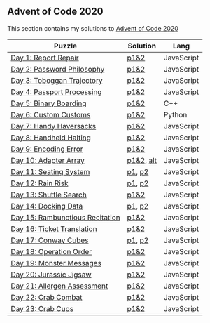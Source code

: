 ## Advent of Code 2020
This section contains my solutions to [Advent of Code 2020](https://adventofcode.com/2020)

| Puzzle | Solution | Lang |
|--|--|--|
| [Day 1: Report Repair](https://adventofcode.com/2020/day/1) | [p1&2](Day1.js) | JavaScript |
| [Day 2: Password Philosophy](https://adventofcode.com/2020/day/2) | [p1&2](Day2.js) | JavaScript |
| [Day 3: Toboggan Trajectory](https://adventofcode.com/2020/day/3) | [p1&2](Day3.js) | JavaScript |
| [Day 4: Passport Processing](https://adventofcode.com/2020/day/4) | [p1&2](Day4.js) | JavaScript |
| [Day 5: Binary Boarding](https://adventofcode.com/2020/day/5) | [p1&2](Day5.cpp) | C++ |
| [Day 6: Custom Customs](https://adventofcode.com/2020/day/6) | [p1&2](Day6.py) | Python |
| [Day 7: Handy Haversacks](https://adventofcode.com/2020/day/7) | [p1&2](Day7.js) | JavaScript |
| [Day 8: Handheld Halting](https://adventofcode.com/2020/day/8) | [p1&2](Day8.js) | JavaScript |
| [Day 9: Encoding Error](https://adventofcode.com/2020/day/9) | [p1&2](Day9.js) | JavaScript |
| [Day 10: Adapter Array](https://adventofcode.com/2020/day/10) | [p1&2](Day10.js), [alt](Day10_alt.js) | JavaScript |
| [Day 11: Seating System](https://adventofcode.com/2020/day/11) | [p1](Day11_Part1.js), [p2](Day11_Part2.js) | JavaScript |
| [Day 12: Rain Risk](https://adventofcode.com/2020/day/12) | [p1](Day12_Part1.js), [p2](Day12_Part2.js) | JavaScript |
| [Day 13: Shuttle Search](https://adventofcode.com/2020/day/13) | [p1&2](Day13.js) | JavaScript |
| [Day 14: Docking Data](https://adventofcode.com/2020/day/14) | [p1](Day14_Part1.js), [p2](Day14_Part2.js) | JavaScript |
| [Day 15: Rambunctious Recitation](https://adventofcode.com/2020/day/15) | [p1&2](Day15.js) | JavaScript |
| [Day 16: Ticket Translation](https://adventofcode.com/2020/day/16) | [p1&2](Day16.js) | JavaScript |
| [Day 17: Conway Cubes](https://adventofcode.com/2020/day/17) | [p1](Day17_Part1.js), [p2](Day17_Part2.js) | JavaScript |
| [Day 18: Operation Order](https://adventofcode.com/2020/day/18) | [p1&2](Day18.js) | JavaScript |
| [Day 19: Monster Messages](https://adventofcode.com/2020/day/19) | [p1&2](Day19.js) | JavaScript |
| [Day 20: Jurassic Jigsaw](https://adventofcode.com/2020/day/20) | [p1&2](Day20.js) | JavaScript |
| [Day 21: Allergen Assessment](https://adventofcode.com/2020/day/21) | [p1&2](Day21.js) | JavaScript |
| [Day 22: Crab Combat](https://adventofcode.com/2020/day/22) | [p1&2](Day22.js) | JavaScript |
| [Day 23: Crab Cups](https://adventofcode.com/2020/day/23) | [p1&2](Day23.js) | JavaScript |

